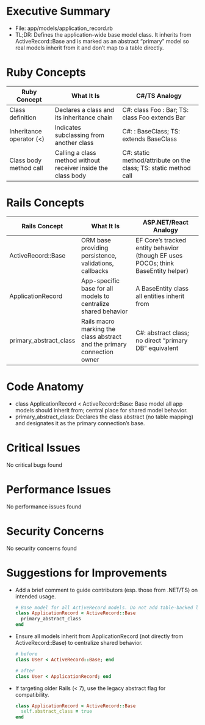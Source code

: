 # Executive Summary
- File: app/models/application_record.rb
- TL;DR: Defines the application-wide base model class. It inherits from ActiveRecord::Base and is marked as an abstract “primary” model so real models inherit from it and don’t map to a table directly.

# Ruby Concepts
| Ruby Concept | What It Is | C#/TS Analogy |
| --- | --- | --- |
| Class definition | Declares a class and its inheritance chain | C#: class Foo : Bar; TS: class Foo extends Bar |
| Inheritance operator (<) | Indicates subclassing from another class | C#: : BaseClass; TS: extends BaseClass |
| Class body method call | Calling a class method without receiver inside the class body | C#: static method/attribute on the class; TS: static method call |

# Rails Concepts
| Rails Concept | What It Is | ASP.NET/React Analogy |
| --- | --- | --- |
| ActiveRecord::Base | ORM base providing persistence, validations, callbacks | EF Core’s tracked entity behavior (though EF uses POCOs; think BaseEntity helper) |
| ApplicationRecord | App-specific base for all models to centralize shared behavior | A BaseEntity class all entities inherit from |
| primary_abstract_class | Rails macro marking the class abstract and the primary connection owner | C#: abstract class; no direct “primary DB” equivalent |

# Code Anatomy
- class ApplicationRecord < ActiveRecord::Base: Base model all app models should inherit from; central place for shared model behavior.
- primary_abstract_class: Declares the class abstract (no table mapping) and designates it as the primary connection’s base.

# Critical Issues
No critical bugs found

# Performance Issues
No performance issues found

# Security Concerns
No security concerns found

# Suggestions for Improvements
- Add a brief comment to guide contributors (esp. those from .NET/TS) on intended usage.
  ```ruby
  # Base model for all ActiveRecord models. Do not add table-backed logic here.
  class ApplicationRecord < ActiveRecord::Base
    primary_abstract_class
  end
  ```

- Ensure all models inherit from ApplicationRecord (not directly from ActiveRecord::Base) to centralize shared behavior.
  ```ruby
  # before
  class User < ActiveRecord::Base; end

  # after
  class User < ApplicationRecord; end
  ```

- If targeting older Rails (< 7), use the legacy abstract flag for compatibility.
  ```ruby
  class ApplicationRecord < ActiveRecord::Base
    self.abstract_class = true
  end
  ```